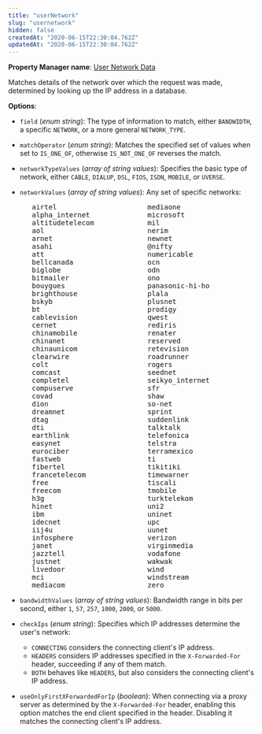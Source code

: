 ```yaml
---
title: "userNetwork"
slug: "usernetwork"
hidden: false
createdAt: "2020-06-15T22:30:04.762Z"
updatedAt: "2020-06-15T22:30:04.762Z"
---
```

__Property Manager name__: [User Network Data](https://control.akamai.com/wh/CUSTOMER/AKAMAI/en-US/WEBHELP/property-manager/property-manager-help/csh_lookup.html?id=PM_0019)

Matches details of the network over which the request was made, determined by looking up the IP address in a database.

__Options__:

- `field` (_enum string_): The type of information to match, either `BANDWIDTH`, a specific `NETWORK`, or a more general `NETWORK_TYPE`.

- `matchOperator` (_enum string_): Matches the specified set of values when set to `IS_ONE_OF`, otherwise `IS_NOT_ONE_OF` reverses the match.

- `networkTypeValues` (_array of string values_): Specifies the basic type of network, either `CABLE`, `DIALUP`, `DSL`, `FIOS`, `ISDN`, `MOBILE`, or `UVERSE`.

- `networkValues` (_array of string values_): Any set of specific networks:

<pre style="-webkit-column-width:2in;-moz-column-width:2in;column-width:2in;margin-left:3pc">
airtel
alpha_internet
altitudetelecom
aol
arnet
asahi
att
bellcanada
biglobe
bitmailer
bouygues
brighthouse
bskyb
bt
cablevision
cernet
chinamobile
chinanet
chinaunicom
clearwire
colt
comcast
completel
compuserve
covad
dion
dreamnet
dtag
dti
earthlink
easynet
eurociber
fastweb
fibertel
francetelecom
free
freecom
h3g
hinet
ibm
idecnet
iij4u
infosphere
janet
jazztell
justnet
livedoor
mci
mediacom
mediaone
microsoft
mil
nerim
newnet
@nifty
numericable
ocn
odn
ono
panasonic-hi-ho
plala
plusnet
prodigy
qwest
rediris
renater
reserved
retevision
roadrunner
rogers
seednet
seikyo_internet
sfr
shaw
so-net
sprint
suddenlink
talktalk
telefonica
telstra
terramexico
ti
tikitiki
timewarner
tiscali
tmobile
turktelekom
uni2
uninet
upc
uunet
verizon
virginmedia
vodafone
wakwak
wind
windstream
zero
</pre>

- `bandwidthValues` (_array of string values_): Bandwidth range in bits per second, either `1`, `57`, `257`, `1000`, `2000`, or `5000`.

- `checkIps` (_enum string_): Specifies which IP addresses determine the user's network:

    - `CONNECTING` considers the connecting client's IP address.
    - `HEADERS` considers IP addresses specified in the     `X-Forwarded-For` header, succeeding if any of them match.
    - `BOTH` behaves like `HEADERS`, but also considers the connecting     client's IP address.

- `useOnlyFirstXForwardedForIp` (_boolean_): When connecting via a proxy server as determined by the `X-Forwarded-For` header, enabling this option matches the end client specified in the header. Disabling it matches the connecting client's IP address.
